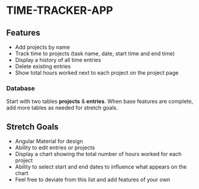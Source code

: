 # TIME-TRACKER-APP

## Features

- Add projects by name
- Track time to projects (task name, date, start time and end time)
- Display a history of all time entries
- Delete existing entries
- Show total hours worked next to each project on the project page

### Database

Start with two tables **projects** & **entries**. When base features are complete, add more tables as needed for stretch goals.

## Stretch Goals

- Angular Material for design
- Ability to edit entries or projects
- Display a chart showing the total number of hours worked for each project
- Ability to select start and end dates to influence what appears on the chart
- Feel free to deviate from this list and add features of your own
